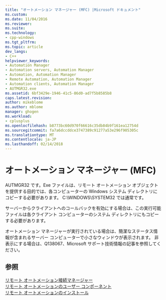 ```yaml
---
title: "オートメーション マネージャー (MFC) |Microsoft ドキュメント"
ms.custom: 
ms.date: 11/04/2016
ms.reviewer: 
ms.suite: 
ms.technology:
- cpp-windows
ms.tgt_pltfrm: 
ms.topic: article
dev_langs:
- C++
helpviewer_keywords:
- Automation Manager
- Automation servers, Automation Manager
- Automation, Automation Manager
- Remote Automation, Automation Manager
- Automation clients, Automation Manager
- AUTMGR32.exe
ms.assetid: 6bf3429e-1946-41c5-86d0-ad7f5b8585b8
caps.latest.revision: 
author: mikeblome
ms.author: mblome
manager: ghogen
ms.workload:
- cplusplus
ms.openlocfilehash: b8773bc60d970f66616c35db84b9f161ea12754d
ms.sourcegitcommit: fa7a6dccddce3747389c91277a53e296f905305c
ms.translationtype: MT
ms.contentlocale: ja-JP
ms.lasthandoff: 02/14/2018
---
```

# <a name="automation-manager-mfc"></a>オートメーション マネージャー (MFC)
AUTMGR32 です。Exe ファイルは、リモート オートメーション オブジェクトを提供する目的では、各コンピューターの Windows システム ディレクトリにコピーする必要があります。 C:\WINDOWS\SYSTEM32 では通常です。  
  
 サーバーからクライアントへのコールバックを有効にする場合は、この実行可能ファイルは各クライアント コンピューターのシステム ディレクトリにもコピーする必要があります。  
  
 オートメーション マネージャーが実行されている場合は、簡潔なステータス情報が含まれるサーバー コンピューターで小さなウィンドウが表示されます。 非表示にする場合は、Q138067、Microsoft サポート技術情報の記事を参照してください。  
  
## <a name="see-also"></a>参照  
 [リモート オートメーション接続マネージャー](../mfc/remote-automation-connection-manager.md)   
 [リモート オートメーションのユーザー コンポーネント](../mfc/remote-automation-user-components.md)   
 [リモート オートメーションのインストール](../mfc/remote-automation-installation.md)

